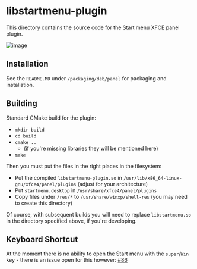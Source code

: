 # libstartmenu-plugin
This directory contains the source code for the Start menu XFCE panel plugin.

![image](https://user-images.githubusercontent.com/13258281/141834450-cc629c05-7d97-45c9-aa0d-ff20d1c69880.png)

## Installation
See the `README.MD` under `/packaging/deb/panel` for packaging and installation.

## Building
Standard CMake build for the plugin:
- `mkdir build`
- `cd build`
- `cmake ..`
  - (if you're missing libraries they will be mentioned here)
- `make`

Then you must put the files in the right places in the filesystem:
- Put the compiled `libstartmenu-plugin.so` in `/usr/lib/x86_64-linux-gnu/xfce4/panel/plugins` (adjust for your architecture)
- Put `startmenu.desktop` in `/usr/share/xfce4/panel/plugins`
- Copy files under `/res/*` to `/usr/share/winxp/shell-res` (you may need to create this directory)

Of course, with subsequent builds you will need to replace `libstartmenu.so` in the directory specified above, if you're developing.

## Keyboard Shortcut
At the moment there is no ability to open the Start menu with the `super`/`Win` key - there is an issue open for this however: [#86](https://github.com/rozniak/xfce-winxp-tc/issues/86)
